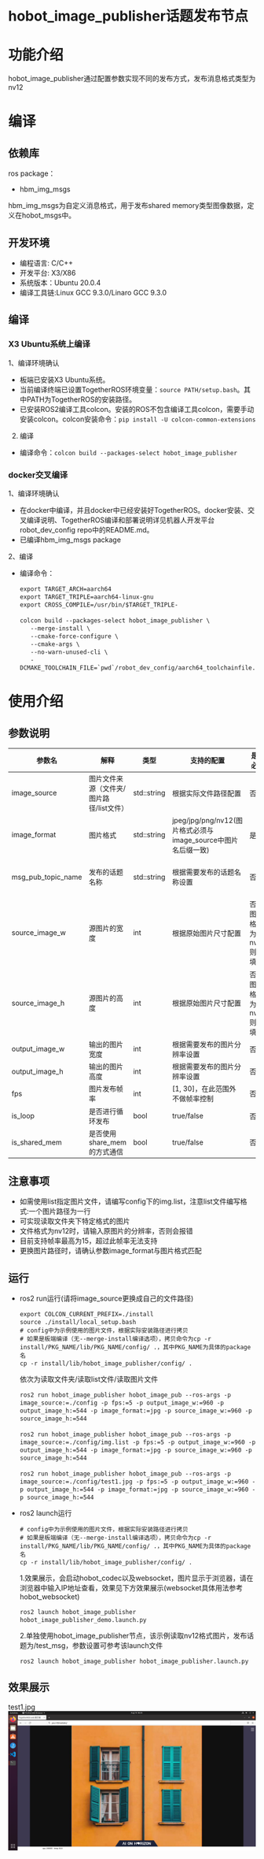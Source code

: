 # hobot_image_publisher话题发布节点

# 功能介绍
hobot_image_publisher通过配置参数实现不同的发布方式，发布消息格式类型为nv12

# 编译

## 依赖库

ros package：

- hbm_img_msgs

hbm_img_msgs为自定义消息格式，用于发布shared memory类型图像数据，定义在hobot_msgs中。

## 开发环境

- 编程语言: C/C++
- 开发平台: X3/X86
- 系统版本：Ubuntu 20.0.4
- 编译工具链:Linux GCC 9.3.0/Linaro GCC 9.3.0

## 编译

### X3 Ubuntu系统上编译

1、编译环境确认
  - 板端已安装X3 Ubuntu系统。
  - 当前编译终端已设置TogetherROS环境变量：`source PATH/setup.bash`。其中PATH为TogetherROS的安装路径。
  - 已安装ROS2编译工具colcon。安装的ROS不包含编译工具colcon，需要手动安装colcon。colcon安装命令：`pip install -U colcon-common-extensions`

2. 编译
  - 编译命令：`colcon build --packages-select hobot_image_publisher`

### docker交叉编译

1、编译环境确认

- 在docker中编译，并且docker中已经安装好TogetherROS。docker安装、交叉编译说明、TogetherROS编译和部署说明详见机器人开发平台robot_dev_config repo中的README.md。
- 已编译hbm_img_msgs package

2、编译

- 编译命令：

  ```
  export TARGET_ARCH=aarch64
  export TARGET_TRIPLE=aarch64-linux-gnu
  export CROSS_COMPILE=/usr/bin/$TARGET_TRIPLE-

  colcon build --packages-select hobot_image_publisher \
     --merge-install \
     --cmake-force-configure \
     --cmake-args \
     --no-warn-unused-cli \
     -DCMAKE_TOOLCHAIN_FILE=`pwd`/robot_dev_config/aarch64_toolchainfile.cmake
  ```


# 使用介绍

## 参数说明
| 参数名          | 解释                | 类型        | 支持的配置                                                   | 是否必须 | 默认值                       |
| --------------- | ------------------- | ----------- | ------------------------------------------------------------ | -------- | ---------------------------- |
| image_source      | 图片文件来源（文件夹/图片路径/list文件）      | std::string | 根据实际文件路径配置 | 否 | config/image/test1.jpg        |
| image_format   |        图片格式      | std::string     |   jpeg/jpg/png/nv12(图片格式必须与image_source中图片名后缀一致)                  |           是       | 无   |
| msg_pub_topic_name     | 发布的话题名称 | std::string |      根据需要发布的话题名称设置                          | 否       | 使用share_mem默认为"/hbmem_img";不使用share_mem默认为"/image_raw" |
| source_image_w     | 源图片的宽度   | int| 根据原始图片尺寸配置                                    | 否(若图片格式为nv12则必填)      | 原始图片尺寸 |
| source_image_h     | 源图片的高度   | int | 根据原始图片尺寸配置                                   | 否(若图片格式为nv12则必填)     | 原始图片尺寸 |
| output_image_w     | 输出的图片宽度 | int | 根据需要发布的图片分辨率设置                                   | 否        | 原始图片尺寸 |
| output_image_h     | 输出的图片高度 | int | 根据需要发布的图片分辨率设置                                   | 否        | 原始图片尺寸 |
| fps     | 图片发布帧率 | int | [1, 30]，在此范围外不做帧率控制                                     | 否       | 10 |
| is_loop     | 是否进行循环发布 | bool | true/false                                 | 否       | true |
| is_shared_mem     | 是否使用share_mem的方式通信 | bool | true/false                                      | 否       | true |

## 注意事项
- 如需使用list指定图片文件，请编写config下的img.list，注意list文件编写格式:一个图片路径为一行
- 可实现读取文件夹下特定格式的图片
- 文件格式为nv12时，请输入原图片的分辨率，否则会报错
- 目前支持帧率最高为15，超过此帧率无法支持
- 更换图片路径时，请确认参数image_format与图片格式匹配


## 运行
- ros2 run运行(请将image_source更换成自己的文件路径)
  ```
  export COLCON_CURRENT_PREFIX=./install
  source ./install/local_setup.bash
  # config中为示例使用的图片文件，根据实际安装路径进行拷贝
  # 如果是板端编译（无--merge-install编译选项），拷贝命令为cp -r install/PKG_NAME/lib/PKG_NAME/config/ .，其中PKG_NAME为具体的package名
  cp -r install/lib/hobot_image_publisher/config/ .
  ```
  依次为读取文件夹/读取list文件/读取图片文件
  ```
  ros2 run hobot_image_publisher hobot_image_pub --ros-args -p image_source:=./config -p fps:=5 -p output_image_w:=960 -p output_image_h:=544 -p image_format:=jpg -p source_image_w:=960 -p source_image_h:=544

  ros2 run hobot_image_publisher hobot_image_pub --ros-args -p image_source:=./config/img.list -p fps:=5 -p output_image_w:=960 -p output_image_h:=544 -p image_format:=jpg -p source_image_w:=960 -p source_image_h:=544

  ros2 run hobot_image_publisher hobot_image_pub --ros-args -p image_source:=./config/test1.jpg -p fps:=5 -p output_image_w:=960 -p output_image_h:=544 -p image_format:=jpg -p source_image_w:=960 -p source_image_h:=544

  ```

- ros2 launch运行
  ```
  # config中为示例使用的图片文件，根据实际安装路径进行拷贝
  # 如果是板端编译（无--merge-install编译选项），拷贝命令为cp -r install/PKG_NAME/lib/PKG_NAME/config/ .，其中PKG_NAME为具体的package名
  cp -r install/lib/hobot_image_publisher/config/ .
  ```

  1.效果展示，会启动hobot_codec以及websocket，图片显示于浏览器，请在浏览器中输入IP地址查看，效果见下方效果展示(websocket具体用法参考hobot_websocket)
  ```
  ros2 launch hobot_image_publisher hobot_image_publisher_demo.launch.py
  ```

  2.单独使用hobot_image_publisher节点，该示例读取nv12格式图片，发布话题为/test_msg，参数设置可参考该launch文件
  ```
  ros2 launch hobot_image_publisher hobot_image_publisher.launch.py
  ```

## 效果展示
test1.jpg
![image](config/show.png)